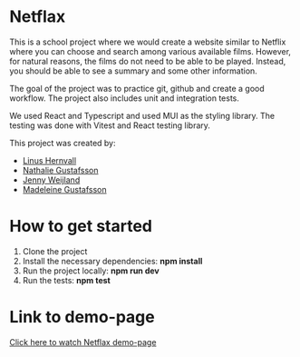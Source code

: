 # Netflax

This is a school project where we would create a website similar to Netflix where you can choose and search among various available films. However, for natural reasons, the films do not need to be able to be played. Instead, you should be able to see a summary and some other information.

The goal of the project was to practice git, github and create a good workflow. The project also includes unit and integration tests.

We used React and Typescript and used MUI as the styling library. The testing was done with Vitest and React testing library.

This project was created by:

- [Linus Hernvall](https://github.com/linusHernvall)
- [Nathalie Gustafsson](https://github.com/nathaliegustafsson)
- [Jenny Weijland](https://github.com/JennyWeij)
- [Madeleine Gustafsson](https://github.com/MadeleineGustafson)

# How to get started

1. Clone the project
2. Install the necessary dependencies: **npm install**
3. Run the project locally: **npm run dev**
4. Run the tests: **npm test**

# Link to demo-page

[Click here to watch Netflax demo-page](xx)
